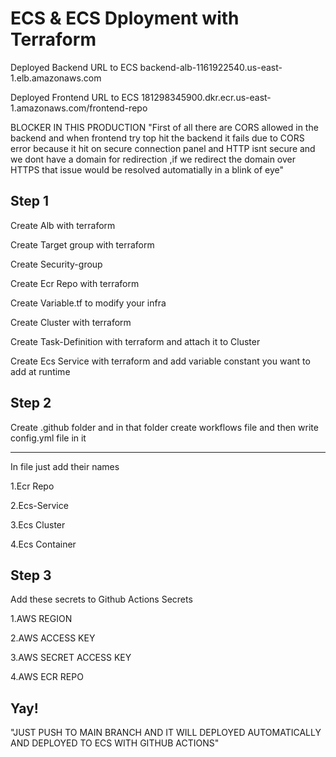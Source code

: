 
# ECS & ECS Dployment with Terraform

Deployed Backend URL to ECS
backend-alb-1161922540.us-east-1.elb.amazonaws.com

Deployed Frontend URL to ECS
181298345900.dkr.ecr.us-east-1.amazonaws.com/frontend-repo


BLOCKER IN THIS PRODUCTION
"First of all there are CORS allowed in the backend and when frontend try top hit the backend it fails due to CORS error because it hit on secure connection panel and HTTP isnt secure and we dont have a domain for redirection ,if we redirect the domain over HTTPS that issue would be resolved automatially in a blink of eye"




## Step 1 
Create Alb with terraform


Create Target group with terraform

Create Security-group

Create Ecr Repo with  terraform

Create Variable.tf to modify your infra

Create Cluster with terraform

Create Task-Definition with terraform and attach it to Cluster

Create Ecs Service with terraform and add variable constant you want to add at runtime



## Step 2
Create .github folder and in that folder create workflows file and then write config.yml file in it

_______________________________________________________________________
In file just add their names

1.Ecr Repo

2.Ecs-Service

3.Ecs Cluster 

4.Ecs Container

## Step 3
Add these secrets to Github Actions Secrets

1.AWS REGION

2.AWS ACCESS KEY

3.AWS SECRET ACCESS KEY

4.AWS ECR REPO

## Yay!

"JUST PUSH TO MAIN BRANCH AND IT WILL DEPLOYED AUTOMATICALLY AND DEPLOYED TO ECS WITH GITHUB ACTIONS"

